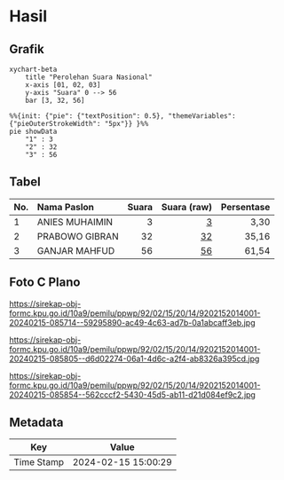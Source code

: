# Hasil

## Grafik

```mermaid
xychart-beta
    title "Perolehan Suara Nasional"
    x-axis [01, 02, 03]
    y-axis "Suara" 0 --> 56
    bar [3, 32, 56]
```

```mermaid
%%{init: {"pie": {"textPosition": 0.5}, "themeVariables": {"pieOuterStrokeWidth": "5px"}} }%%
pie showData
    "1" : 3
    "2" : 32
    "3" : 56
```

## Tabel

| No. | Nama Paslon    | Suara | Suara (raw) | Persentase |
|:--- |:-------------- | -----:| -----------:| ----------:|
| 1   | ANIES MUHAIMIN | 3     | [3][p-1]    | 3,30       |
| 2   | PRABOWO GIBRAN | 32    | [32][p-2]   | 35,16      |
| 3   | GANJAR MAHFUD  | 56    | [56][p-3]   | 61,54      |


[p-1]: https://github.com/gigit-pemilu/pemilu-2024/blob/main/pilpres/hitung-suara/sub/92-papua-barat/sub/02-manokwari/sub/15-manokwari-selatan/sub/2014-acemo/sub/001-tps/sub/paslon-1.txt
[p-2]: https://github.com/gigit-pemilu/pemilu-2024/blob/main/pilpres/hitung-suara/sub/92-papua-barat/sub/02-manokwari/sub/15-manokwari-selatan/sub/2014-acemo/sub/001-tps/sub/paslon-2.txt
[p-3]: https://github.com/gigit-pemilu/pemilu-2024/blob/main/pilpres/hitung-suara/sub/92-papua-barat/sub/02-manokwari/sub/15-manokwari-selatan/sub/2014-acemo/sub/001-tps/sub/paslon-3.txt

## Foto C Plano

https://sirekap-obj-formc.kpu.go.id/10a9/pemilu/ppwp/92/02/15/20/14/9202152014001-20240215-085714--59295890-ac49-4c63-ad7b-0a1abcaff3eb.jpg

https://sirekap-obj-formc.kpu.go.id/10a9/pemilu/ppwp/92/02/15/20/14/9202152014001-20240215-085805--d6d02274-06a1-4d6c-a2f4-ab8326a395cd.jpg

https://sirekap-obj-formc.kpu.go.id/10a9/pemilu/ppwp/92/02/15/20/14/9202152014001-20240215-085854--562cccf2-5430-45d5-ab11-d21d084ef9c2.jpg


## Metadata

| Key        | Value               |
| ---------- | ------------------- |
| Time Stamp | 2024-02-15 15:00:29 |



